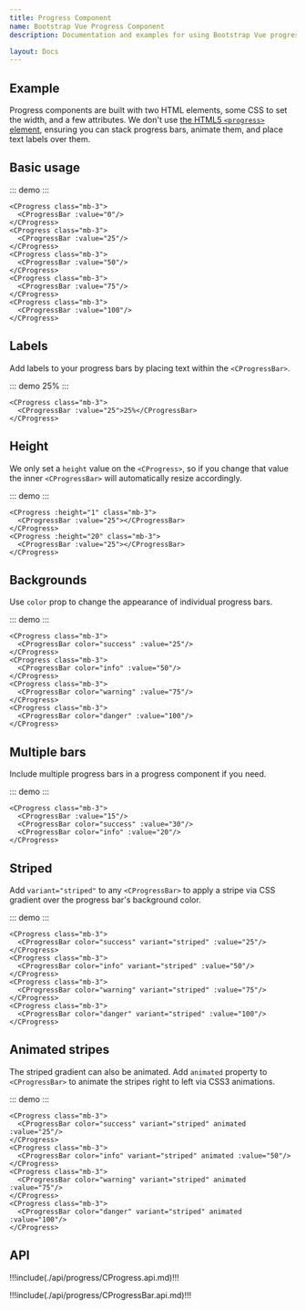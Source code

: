 ```yaml
---
title: Progress Component
name: Bootstrap Vue Progress Component
description: Documentation and examples for using Bootstrap Vue progress bars featuring support for stacked bars, animated backgrounds, and text labels.

layout: Docs
---
```


## Example

Progress components are built with two HTML elements, some CSS to set the width, and a few attributes. We don't use [the HTML5 `<progress>` element](https://developer.mozilla.org/en-US/docs/Web/HTML/Element/progress), ensuring you can stack progress bars, animate them, and place text labels over them.

## Basic usage

::: demo
<CProgress class="mb-3">
  <CProgressBar :value="0"/>
</CProgress>
<CProgress class="mb-3">
  <CProgressBar :value="25"/>
</CProgress>
<CProgress class="mb-3">
  <CProgressBar :value="50"/>
</CProgress>
<CProgress class="mb-3">
  <CProgressBar :value="75"/>
</CProgress>
<CProgress class="mb-3">
  <CProgressBar :value="100"/>
</CProgress>
:::
```vue
<CProgress class="mb-3">
  <CProgressBar :value="0"/>
</CProgress>
<CProgress class="mb-3">
  <CProgressBar :value="25"/>
</CProgress>
<CProgress class="mb-3">
  <CProgressBar :value="50"/>
</CProgress>
<CProgress class="mb-3">
  <CProgressBar :value="75"/>
</CProgress>
<CProgress class="mb-3">
  <CProgressBar :value="100"/>
</CProgress>
```

## Labels

Add labels to your progress bars by placing text within the `<CProgressBar>`.

::: demo
<CProgress class="mb-3">
  <CProgressBar :value="25">25%</CProgressBar>
</CProgress>
:::
```vue
<CProgress class="mb-3">
  <CProgressBar :value="25">25%</CProgressBar>
</CProgress>
```

## Height

We only set a `height` value on the `<CProgress>`, so if you change that value the inner `<CProgressBar>` will automatically resize accordingly.

::: demo
<CProgress :height="1" class="mb-3">
  <CProgressBar :value="25"></CProgressBar>
</CProgress>
<CProgress :height="20" class="mb-3">
  <CProgressBar :value="25"></CProgressBar>
</CProgress>
:::
```vue
<CProgress :height="1" class="mb-3">
  <CProgressBar :value="25"></CProgressBar>
</CProgress>
<CProgress :height="20" class="mb-3">
  <CProgressBar :value="25"></CProgressBar>
</CProgress>
```

## Backgrounds

Use `color` prop to change the appearance of individual progress bars.

::: demo
<CProgress class="mb-3">
  <CProgressBar color="success" :value="25"/>
</CProgress>
<CProgress class="mb-3">
  <CProgressBar color="info" :value="50"/>
</CProgress>
<CProgress class="mb-3">
  <CProgressBar color="warning" :value="75"/>
</CProgress>
<CProgress class="mb-3">
  <CProgressBar color="danger" :value="100"/>
</CProgress>
:::
```vue
<CProgress class="mb-3">
  <CProgressBar color="success" :value="25"/>
</CProgress>
<CProgress class="mb-3">
  <CProgressBar color="info" :value="50"/>
</CProgress>
<CProgress class="mb-3">
  <CProgressBar color="warning" :value="75"/>
</CProgress>
<CProgress class="mb-3">
  <CProgressBar color="danger" :value="100"/>
</CProgress>
```

## Multiple bars

Include multiple progress bars in a progress component if you need.

::: demo
<CProgress class="mb-3">
  <CProgressBar :value="15"/>
  <CProgressBar color="success" :value="30"/>
  <CProgressBar color="info" :value="20"/>
</CProgress>
:::
```vue
<CProgress class="mb-3">
  <CProgressBar :value="15"/>
  <CProgressBar color="success" :value="30"/>
  <CProgressBar color="info" :value="20"/>
</CProgress>
```

## Striped

Add `variant="striped"` to any `<CProgressBar>` to apply a stripe via CSS gradient over the progress bar's background color.

::: demo
<CProgress class="mb-3">
  <CProgressBar color="success" variant="striped" :value="25"/>
</CProgress>
<CProgress class="mb-3">
  <CProgressBar color="info" variant="striped" :value="50"/>
</CProgress>
<CProgress class="mb-3">
  <CProgressBar color="warning" variant="striped" :value="75"/>
</CProgress>
<CProgress class="mb-3">
  <CProgressBar color="danger" variant="striped" :value="100"/>
</CProgress>
:::
```vue
<CProgress class="mb-3">
  <CProgressBar color="success" variant="striped" :value="25"/>
</CProgress>
<CProgress class="mb-3">
  <CProgressBar color="info" variant="striped" :value="50"/>
</CProgress>
<CProgress class="mb-3">
  <CProgressBar color="warning" variant="striped" :value="75"/>
</CProgress>
<CProgress class="mb-3">
  <CProgressBar color="danger" variant="striped" :value="100"/>
</CProgress>
```

## Animated stripes

The striped gradient can also be animated. Add `animated` property to `<CProgressBar>` to animate the stripes right to left via CSS3 animations.

::: demo
<CProgress class="mb-3">
  <CProgressBar color="success" variant="striped" animated :value="25"/>
</CProgress>
<CProgress class="mb-3">
  <CProgressBar color="info" variant="striped" animated :value="50"/>
</CProgress>
<CProgress class="mb-3">
  <CProgressBar color="warning" variant="striped" animated :value="75"/>
</CProgress>
<CProgress class="mb-3">
  <CProgressBar color="danger" variant="striped" animated :value="100"/>
</CProgress>
:::
```vue
<CProgress class="mb-3">
  <CProgressBar color="success" variant="striped" animated :value="25"/>
</CProgress>
<CProgress class="mb-3">
  <CProgressBar color="info" variant="striped" animated :value="50"/>
</CProgress>
<CProgress class="mb-3">
  <CProgressBar color="warning" variant="striped" animated :value="75"/>
</CProgress>
<CProgress class="mb-3">
  <CProgressBar color="danger" variant="striped" animated :value="100"/>
</CProgress>
```

## API

!!!include(./api/progress/CProgress.api.md)!!!

!!!include(./api/progress/CProgressBar.api.md)!!!
